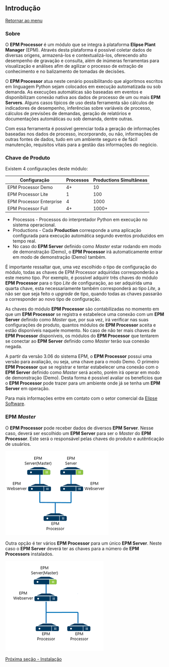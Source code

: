 ## Introdução

[Retornar ao menu](menu.md)

### Sobre
O **EPM Processor** é um módulo que se integra à plataforma **Elipse Plant Manager** (EPM).  Através desta plataforma é possível 
coletar dados de diversas origens, armazená-los e contextualizá-los, oferecendo alto desempenho de gravação e consulta, além de inúmeras 
ferramentas para visualização e análises afim de agilizar o processo de extração de conhecimento e no balizamento de tomadas de decisões.

O **EPM Processor** atua neste cenário possibilitando que algoritmos escritos em linguagem Python sejam colocados em execução 
automatizada ou sob demanda. As execuções automáticas são baseadas em eventos e disponibilizam conexão nativa aos dados de processo de 
um ou mais **EPM Servers**. Alguns casos típicos de uso desta ferramenta são cálculos de indicadores de desempenho, inferências sobre 
variáveis de processo, cálculos de previsões de demandas, geração de relatórios e documentações automáticas ou sob demanda, dentre outras.

Com essa ferramenta é possível gerenciar toda a geração de informações baseadas nos dados de processo, incorporando, ou não, 
informações de outras fontes de dados, tudo em um ambiente seguro e de fácil manutenção, requisitos vitais para a gestão das informações do negócio.


### Chave de Produto

Existem 4 configurações deste módulo:

| Configuração  | Processos  | Productions Simultâneas  |
|---|---|---|
| EPM Processor Demo|4+|10|
| EPM Processor Lite  |1  |  100 |
| EPM Processor Enterprise  | 4  | 1000   |
| EPM Processor Full  | 4+  | 1000+  |
 
* Processos - Processos do interpretador Python em execução no sistema operacional.
* Productions - Cada **Production** corresponde a uma aplicação configurada para execução automática segundo eventos produzidos em tempo real.
* No caso do **EPM Server** definido como *Master* estar rodando em modo de demonstração (Demo), o **EPM Processor** irá 
automaticamente entrar em modo de demonstração (Demo) também. 


É importante ressaltar que, uma vez escolhido o tipo de configuração do módulo, todas as chaves de EPM Processor adquiridas 
corresponderão a este mesmo tipo. Por exemplo, é possível adquirir três chaves do módulo **EPM Processor** para o tipo *Lite* de 
configuração, ao ser adquirida uma quarta chave, esta necessariamente também corresponderá ao tipo *Lite*, a não ser que seja feito 
o *upgrade* de tipo, quando todas as chaves passarão a corresponder ao novo tipo de configuração.

As chaves do módulo **EPM Processor** são contabilizadas no momento em que um **EPM Processor** se registra e estabelece uma 
conexão com um **EPM Server** definido como *Master* que, por sua vez, irá verificar nas suas configurações de produto, quantos 
módulos de **EPM Processor** aceita e estão disponíveis naquele momento. No caso de não ter mais chaves de **EPM Processor** disponíveis, 
os módulos do **EPM Processor** que tentarem se conectar ao **EPM Server** definido como *Master* terão sua conexão negada.

A partir da versão 3.06 do sistema EPM, o **EPM Processor** possui uma versão para avaliação, ou seja, uma chave para o modo 
Demo. O primeiro **EPM Processor** que se registrar e tentar estabelecer uma conexão com o **EPM Server** definido como *Master* 
será aceito, porém irá operar em modo de demonstração (Demo). Desta forma é possível avaliar os benefícios que o **EPM Processor** 
pode trazer para um ambiente onde já se tenha um **EPM Server**  em operação.

Para mais informações entre em contato com o setor comercial da [Elipse Software](wwww.elipse.com.br).

### EPM *Master*

O **EPM Processor** pode receber dados de diversos **EPM Server**. Nesse caso, deverá ser escolhido um **EPM Server** para ser o *Master* do **EPM Processor**. 
Este será o responsável pelas chaves do produto e autênticação de usuários.

![arquitetura 2 epm 1 processor](./images/arquitetura_2epm_1processor.PNG)


Outra opção é ter vários **EPM Processor** para um único **EPM Server**. Neste caso o **EPM Server** deverá ter as chaves para a número de **EPM Processors** instalados.

![arquitetura 2 epm 1 processor](./images/arquitetura_1epm_2processor.PNG) 




[Próxima seção - Instalação](EPMProcessorInstalacao.md)
